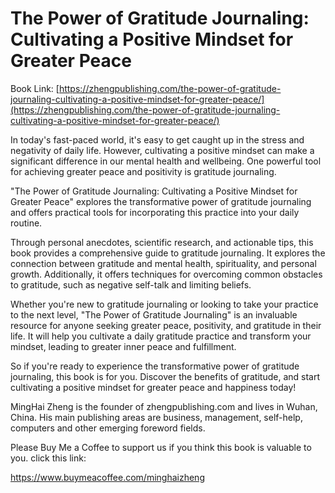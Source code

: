 # The Power of Gratitude Journaling: Cultivating a Positive Mindset for Greater Peace

Book Link: [https://zhengpublishing.com/the-power-of-gratitude-journaling-cultivating-a-positive-mindset-for-greater-peace/](https://zhengpublishing.com/the-power-of-gratitude-journaling-cultivating-a-positive-mindset-for-greater-peace/)

In today's fast-paced world, it's easy to get caught up in the stress and negativity of daily life. However, cultivating a positive mindset can make a significant difference in our mental health and wellbeing. One powerful tool for achieving greater peace and positivity is gratitude journaling.

"The Power of Gratitude Journaling: Cultivating a Positive Mindset for Greater Peace" explores the transformative power of gratitude journaling and offers practical tools for incorporating this practice into your daily routine.

Through personal anecdotes, scientific research, and actionable tips, this book provides a comprehensive guide to gratitude journaling. It explores the connection between gratitude and mental health, spirituality, and personal growth. Additionally, it offers techniques for overcoming common obstacles to gratitude, such as negative self-talk and limiting beliefs.

Whether you're new to gratitude journaling or looking to take your practice to the next level, "The Power of Gratitude Journaling" is an invaluable resource for anyone seeking greater peace, positivity, and gratitude in their life. It will help you cultivate a daily gratitude practice and transform your mindset, leading to greater inner peace and fulfillment.

So if you're ready to experience the transformative power of gratitude journaling, this book is for you. Discover the benefits of gratitude, and start cultivating a positive mindset for greater peace and happiness today!

MingHai Zheng is the founder of zhengpublishing.com and lives in Wuhan, China. His main publishing areas are business, management, self-help, computers and other emerging foreword fields.

Please Buy Me a Coffee to support us if you think this book is valuable to you. click this link:

https://www.buymeacoffee.com/minghaizheng
